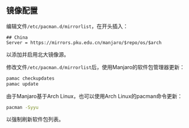 ## 镜像配置

编辑文件`/etc/pacman.d/mirrorlist`，在开头插入：

```unix-conf
## China
Server = https://mirrors.pku.edu.cn/manjaro/$repo/os/$arch
```

以添加并启用北大镜像源。

修改文件`/etc/pacman.d/mirrorlist`后，使用Manjaro的软件包管理器更新：

```bash
pamac checkupdates
pamac update
```

由于Manjaro基于Arch Linux，也可以使用Arch Linux的pacman命令更新：

```bash
pacman -Syyu
```

以强制刷新软件包列表。
